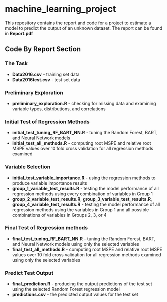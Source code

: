 # machine_learning_project
This repository contains the report and code for a project to estimate a model to predict the output of an unknown dataset. The report can be found in **Report.pdf**

## Code By Report Section
### The Task
- **Data2016.csv** - training set data
- **Data2016test.csv** - test set data

### Preliminary Exploration
- **preliminary_exploration.R** - checking for missing data and examining variable types, distributions, and correlations

### Initial Test of Regression Methods
- **initial_test_tuning_RF_BART_NN.R** - tuning the Random Forest, BART, and Neural Network models
- **initial_test_all_methods.R** - computing root MSPE and relative root MSPE values over 10 fold cross validation for all regression methods examined

### Variable Selection
- **initial_test_variable_importance.R** - using the regression methods to produce variable importance results
- **group_1_variable_test_results.R** - testing the model performance of all regression methods using every combination of variables in Group 1
- **group_2_variable_test_results.R**, **group_3_variable_test_results.R**, **group_4_variable_test_results.R** - testing the model performance of all regression methods using the variables in Group 1 and all possible combinations of variables in Groups 2, 3, or 4

### Final Test of Regression methods
- **final_test_tuning_RF_BART_NN.R** - tuning the Random Forest, BART, and Neural Network models using only the selected variables
- **final_test_all_methods.R** - computing root MSPE and relative root MSPE values over 10 fold cross validation for all regression methods examined using only the selected variables

### Predict Test Output
- **final_prediction.R** - producing the output predictions of the test set using the selected Random Forest regression model
- **predictions.csv** - the predicted output values for the test set
